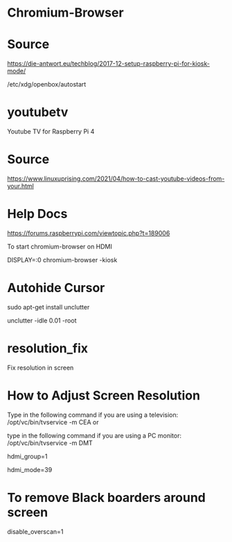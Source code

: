 
# Chromium-Browser
# Source
https://die-antwort.eu/techblog/2017-12-setup-raspberry-pi-for-kiosk-mode/

 /etc/xdg/openbox/autostart

# youtubetv
Youtube TV for Raspberry Pi 4

# Source
https://www.linuxuprising.com/2021/04/how-to-cast-youtube-videos-from-your.html

# Help Docs
https://forums.raspberrypi.com/viewtopic.php?t=189006

To start chromium-browser on HDMI

DISPLAY=:0 chromium-browser -kiosk

# Autohide Cursor
sudo apt-get install unclutter

unclutter -idle 0.01 -root


# resolution_fix
Fix resolution in screen

# How to Adjust Screen Resolution

Type in the following command if you are using a television: /opt/vc/bin/tvservice -m CEA or

type in the following command if you are using a PC monitor: /opt/vc/bin/tvservice -m DMT

hdmi_group=1

hdmi_mode=39


# To remove Black boarders around screen
disable_overscan=1
